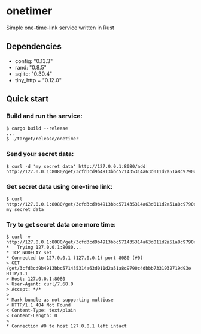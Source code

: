 # onetimer
Simple one-time-link service written in Rust

## Dependencies
* config: "0.13.3"
* rand: "0.8.5"
* sqlite: "0.30.4"
* tiny_http = "0.12.0"

## Quick start

### Build and run the service:
```console
$ cargo build --release
...
$ ./target/release/onetimer
```

### Send your secret data:
```console
$ curl -d 'my secret data' http://127.0.0.1:8080/add
http://127.0.0.1:8080/get/3cfd3cd9b4913bbc571435314a63d011d2a51a8c9790c4dbbb7331932719d93e
```

### Get secret data using one-time link:
```console
$ curl http://127.0.0.1:8080/get/3cfd3cd9b4913bbc571435314a63d011d2a51a8c9790c4dbbb7331932719d93e
my secret data
```

### Try to get secret data one more time:
```console
$ curl -v http://127.0.0.1:8080/get/3cfd3cd9b4913bbc571435314a63d011d2a51a8c9790c4dbbb7331932719d93e
*   Trying 127.0.0.1:8080...
* TCP_NODELAY set
* Connected to 127.0.0.1 (127.0.0.1) port 8080 (#0)
> GET /get/3cfd3cd9b4913bbc571435314a63d011d2a51a8c9790c4dbbb7331932719d93e HTTP/1.1
> Host: 127.0.0.1:8080
> User-Agent: curl/7.68.0
> Accept: */*
>
* Mark bundle as not supporting multiuse
< HTTP/1.1 404 Not Found
< Content-Type: text/plain
< Content-Length: 0
<
* Connection #0 to host 127.0.0.1 left intact
```
